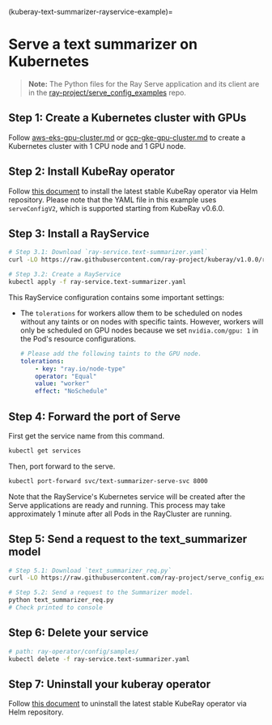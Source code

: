 (kuberay-text-summarizer-rayservice-example)=

# Serve a text summarizer on Kubernetes

> **Note:** The Python files for the Ray Serve application and its client are in the [ray-project/serve_config_examples](https://github.com/ray-project/serve_config_examples) repo.

## Step 1: Create a Kubernetes cluster with GPUs

Follow [aws-eks-gpu-cluster.md](kuberay-eks-gpu-cluster-setup) or [gcp-gke-gpu-cluster.md](kuberay-gke-gpu-cluster-setup) to create a Kubernetes cluster with 1 CPU node and 1 GPU node.

## Step 2: Install KubeRay operator

Follow [this document](kuberay-operator-deploy) to install the latest stable KubeRay operator via Helm repository.
Please note that the YAML file in this example uses `serveConfigV2`, which is supported starting from KubeRay v0.6.0.

## Step 3: Install a RayService

```sh
# Step 3.1: Download `ray-service.text-summarizer.yaml`
curl -LO https://raw.githubusercontent.com/ray-project/kuberay/v1.0.0/ray-operator/config/samples/ray-service.text-summarizer.yaml

# Step 3.2: Create a RayService
kubectl apply -f ray-service.text-summarizer.yaml
```

This RayService configuration contains some important settings:

* The `tolerations` for workers allow them to be scheduled on nodes without any taints or on nodes with specific taints. However, workers will only be scheduled on GPU nodes because we set `nvidia.com/gpu: 1` in the Pod's resource configurations.
    ```yaml
    # Please add the following taints to the GPU node.
    tolerations:
        - key: "ray.io/node-type"
        operator: "Equal"
        value: "worker"
        effect: "NoSchedule"
    ```

## Step 4: Forward the port of Serve

First get the service name from this command.

```sh
kubectl get services
```

Then, port forward to the serve.

```sh
kubectl port-forward svc/text-summarizer-serve-svc 8000
```

Note that the RayService's Kubernetes service will be created after the Serve applications are ready and running. This process may take approximately 1 minute after all Pods in the RayCluster are running.

## Step 5: Send a request to the text_summarizer model

```sh
# Step 5.1: Download `text_summarizer_req.py` 
curl -LO https://raw.githubusercontent.com/ray-project/serve_config_examples/master/text_summarizer/text_summarizer_req.py

# Step 5.2: Send a request to the Summarizer model.
python text_summarizer_req.py
# Check printed to console
```

## Step 6: Delete your service

```sh
# path: ray-operator/config/samples/
kubectl delete -f ray-service.text-summarizer.yaml
```

## Step 7: Uninstall your kuberay operator

Follow [this document](https://github.com/ray-project/kuberay/tree/master/helm-chart/kuberay-operator) to uninstall the latest stable KubeRay operator via Helm repository.